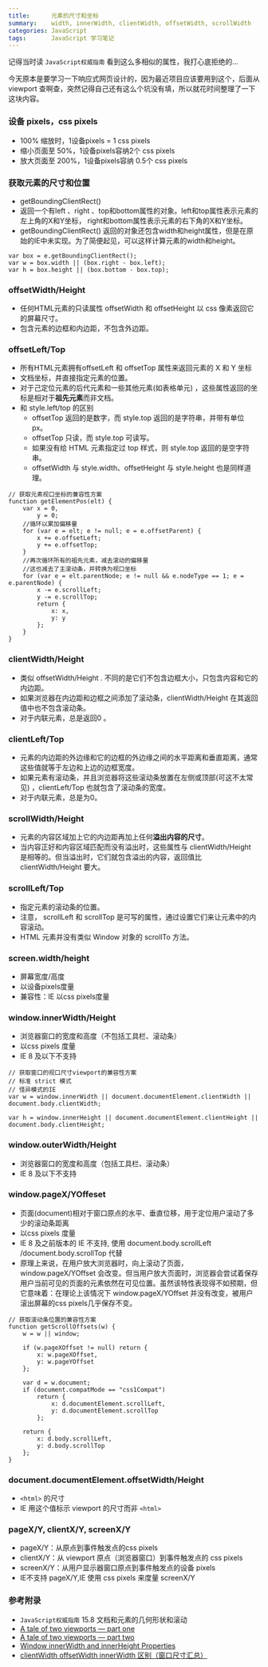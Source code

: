 ```yaml
---
title:      元素的尺寸和坐标
summary:    width, innerWidth, clientWidth, offsetWidth, scrollWidth
categories: JavaScript
tags:       JavaScript 学习笔记
---
```


记得当时读 `JavaScript权威指南` 看到这么多相似的属性，我打心底拒绝的...

今天原本是要学习一下响应式网页设计的，因为最近项目应该要用到这个，后面从 viewport 查啊查，突然记得自己还有这么个坑没有填，所以就花时间整理了一下这块内容。

### 设备 pixels，css pixels

- 100% 缩放时，1设备pixels = 1 css pixels
- 缩小页面至 50%，1设备pixels容纳2个 css pixels
- 放大页面至 200%，1设备pixels容纳 0.5个 css pixels

### 获取元素的尺寸和位置

- getBoundingClientRect()
- 返回一个有left 、right 、top和bottom属性的对象。left和top属性表示元素的左上角的X和Y坐标， right和bottom属性表示元素的右下角的X和Y坐标。
- getBoundingClientRect() 返回的对象还包含width和height属性，但是在原始的IE中未实现。为了简便起见，可以这样计算元素的width和height。

```
var box = e.getBoundingClientRect();
var w = box.width || (box.right - box.left);
var h = box.height || (box.bottom - box.top);
```

### offsetWidth/Height

- 任何HTML元素的只读属性 offsetWidth 和 offsetHeight 以 css 像素返回它的屏幕尺寸。
- 包含元素的边框和内边距，不包含外边距。

### offsetLeft/Top

- 所有HTML元素拥有offsetLeft 和 offsetTop 属性来返回元素的 X 和 Y 坐标
- 文档坐标，井直接指定元素的位置。
- 对于己定位元素的后代元素和一些其他元素(如表格单元) ，这些属性返回的坐标是相对于**祖先元素**而非文档。
- 和 style.left/top 的区别
  - offsetTop 返回的是数字，而 style.top 返回的是字符串，并带有单位 px。
  - offsetTop 只读，而 style.top 可读写。
  - 如果没有给 HTML 元素指定过 top 样式，则 style.top 返回的是空字符串。
  - offsetWidth 与 style.width、offsetHeight 与 style.height 也是同样道理。

```
// 获取元素视口坐标的兼容性方案
function getElementPos(elt) {
    var x = 0,
        y = 0;
    //循环以累加偏移量
    for (var e = elt; e != null; e = e.offsetParent) {
        x += e.offsetLeft;
        y += e.offsetTop;
    }
    //再次循环所有的祖先元素，减去滚动的偏移量
    //这也减去了主滚动条，并转换为视口坐标
    for (var e = elt.parentNode; e != null && e.nodeType == 1; e = e.parentNode) {
        x -= e.scrollLeft;
        y -= e.scrollTop;
        return {
            x: x,
            y: y
        };
    }
}
```

### clientWidth/Height

- 类似 offsetWidth/Height . 不同的是它们不包含边框大小，只包含内容和它的内边距。
- 如果浏览器在内边距和边框之间添加了滚动条，clientWidth/Height 在其返回值中也不包含滚动条。
- 对于内联元素，总是返回0 。

### clientLeft/Top

- 元素的内边距的外边缘和它的边框的外边缘之间的水平距离和垂直距离，通常这些值就等于左边和上边的边框宽度。
- 如果元素有滚动条，并且浏览器将这些滚动条放置在左侧或顶部(可这不太常见) ，clientLeft/Top 也就包含了滚动条的宽度。
- 对于内联元素，总是为0。

### scrollWidth/Height

- 元素的内容区域加上它的内边距再加上任何**溢出内容的尺寸**。
- 当内容正好和内容区域匹配而没有溢出时，这些属性与 clientWidth/Height 是相等的。但当溢出时，它们就包含溢出的内容，返回值比 clientWidth/Height 要大。

### scrollLeft/Top

- 指定元素的滚动条的位置。
- 注意， scrollLeft 和 scrollTop 是可写的属性，通过设置它们来让元素中的内容滚动。
- HTML 元素并没有类似 Window 对象的 scrollTo 方法。

###  screen.width/height

- 屏幕宽度/高度
- 以设备pixels度量
- 兼容性：IE 以css pixels度量

### window.innerWidth/Height

- 浏览器窗口的宽度和高度（不包括工具栏、滚动条）
- 以css pixels 度量
- IE 8 及以下不支持

```
// 获取窗口的视口尺寸viewport的兼容性方案
// 标准 strict 模式
// 怪异模式的IE
var w = window.innerWidth || document.documentElement.clientWidth || document.body.clientWidth;  

var h = window.innerHeight || document.documentElement.clientHeight || document.body.clientHeight;
```

### window.outerWidth/Height

- 浏览器窗口的宽度和高度（包括工具栏、滚动条）
- IE 8 及以下不支持

### window.pageX/YOffeset

- 页面(document)相对于窗口原点的水平、垂直位移，用于定位用户滚动了多少的滚动条距离
- 以css pixels 度量
- IE 8 及之前版本的 IE 不支持, 使用 document.body.scrollLeft /document.body.scrollTop 代替
- 原理上来说，在用户放大浏览器时，向上滚动了页面，window.pageX/YOffset 会改变。但当用户放大页面时，浏览器会尝试着保存用户当前可见的页面的元素依然在可见位置。虽然该特性表现得不如预期，但它意味着：在理论上该情况下  window.pageX/YOffset 并没有改变，被用户滚出屏幕的css pixels几乎保存不变。

```
// 获取滚动条位置的兼容性方案
function getScrollOffsets(w) {
    w = w || window;

    if (w.pageXOffset != null) return {
        x: w.pageXOffset,
        y: w.pageYOffset
    };

    var d = w.document;
    if (document.compatMode == "css1Compat")
        return {
            x: d.documentElement.scrollLeft,
            y: d.documentElement.scrollTop
        };

    return {
        x: d.body.scrollLeft,
        y: d.body.scrollTop
    };
}
```

### document.documentElement.offsetWidth/Height

- `<html>` 的尺寸
- IE 用这个值标示 viewport 的尺寸而非 `<html>`

### pageX/Y, clientX/Y, screenX/Y

- pageX/Y：从<html>原点到事件触发点的css pixels
- clientX/Y：从 viewport 原点（浏览器窗口）到事件触发点的 css pixels
- screenX/Y：从用户显示器窗口原点到事件触发点的设备 pixels
- IE不支持 pageX/Y,IE 使用 css pixels 来度量 screenX/Y

### 参考附录

- `JavaScript权威指南` 15.8 文档和元素的几何形状和滚动
- [A tale of two viewports — part one](http://www.quirksmode.org/mobile/viewports.html)
- [A tale of two viewports — part two](http://www.quirksmode.org/mobile/viewports2.html)
- [Window innerWidth and innerHeight Properties](http://www.w3schools.com/jsref/prop_win_innerheight.asp)
- [clientWidth offsetWidth innerWidth 区别（窗口尺寸汇总）](http://www.cnblogs.com/youxin/archive/2012/09/21/2697514.html)